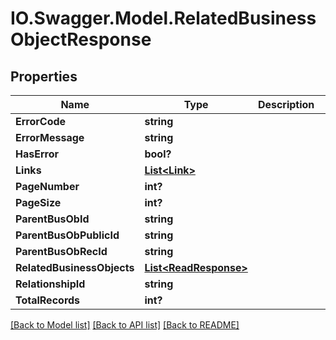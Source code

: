 # IO.Swagger.Model.RelatedBusinessObjectResponse
## Properties

Name | Type | Description | Notes
------------ | ------------- | ------------- | -------------
**ErrorCode** | **string** |  | [optional] 
**ErrorMessage** | **string** |  | [optional] 
**HasError** | **bool?** |  | [optional] 
**Links** | [**List&lt;Link&gt;**](Link.md) |  | [optional] 
**PageNumber** | **int?** |  | [optional] 
**PageSize** | **int?** |  | [optional] 
**ParentBusObId** | **string** |  | [optional] 
**ParentBusObPublicId** | **string** |  | [optional] 
**ParentBusObRecId** | **string** |  | [optional] 
**RelatedBusinessObjects** | [**List&lt;ReadResponse&gt;**](ReadResponse.md) |  | [optional] 
**RelationshipId** | **string** |  | [optional] 
**TotalRecords** | **int?** |  | [optional] 

[[Back to Model list]](../README.md#documentation-for-models) [[Back to API list]](../README.md#documentation-for-api-endpoints) [[Back to README]](../README.md)

